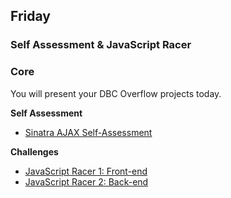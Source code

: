 ## Friday
### Self Assessment & JavaScript Racer

### Core

You will present your DBC Overflow projects today.

**Self Assessment**

- [Sinatra AJAX Self-Assessment](../../../../ajax-checkpoint-challenge)

**Challenges**

- [JavaScript Racer 1: Front-end](../../../../javascript-racer-1-front-end-challenge)
- [JavaScript Racer 2: Back-end](../../../../javascript-racer-2-back-end-challenge)


